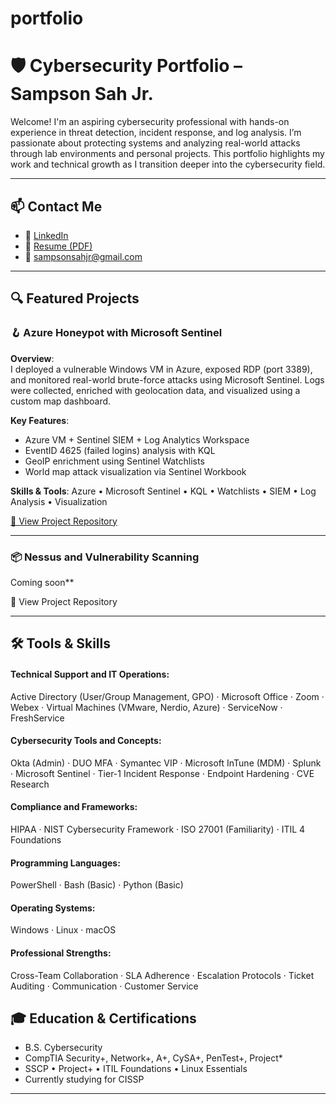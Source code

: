 # portfolio
# 🛡️ Cybersecurity Portfolio – Sampson Sah Jr.

Welcome! I'm an aspiring cybersecurity professional with hands-on experience in threat detection, incident response, and log analysis. I’m passionate about protecting systems and analyzing real-world attacks through lab environments and personal projects. This portfolio highlights my work and technical growth as I transition deeper into the cybersecurity field.

---

## 📫 Contact Me

- 💼 [LinkedIn](https://www.linkedin.com/in/sampson-sah-jr-970201230/) 
- 📄 [Resume (PDF)](https://github.com/junior-sah/portfolio/blob/1c2bfc35b87cdb1f8768f7cff54b27038967cc9b/Sah%20-%20Resume%202025.pdf) 
- 📧 sampsonsahjr@gmail.com 

---

## 🔍 Featured Projects

### 🪝 Azure Honeypot with Microsoft Sentinel

**Overview**:  
I deployed a vulnerable Windows VM in Azure, exposed RDP (port 3389), and monitored real-world brute-force attacks using Microsoft Sentinel. Logs were collected, enriched with geolocation data, and visualized using a custom map dashboard.

**Key Features**:
- Azure VM + Sentinel SIEM + Log Analytics Workspace
- EventID 4625 (failed logins) analysis with KQL
- GeoIP enrichment using Sentinel Watchlists
- World map attack visualization via Sentinel Workbook

**Skills & Tools**: Azure • Microsoft Sentinel • KQL • Watchlists • SIEM • Log Analysis • Visualization

[🔗 View Project Repository](https://github.com/junior-sah/azure-honeypot-siem)

---

### 📦 Nessus and Vulnerability Scanning

Coming soon**

🔗 View Project Repository

---

## 🛠️ Tools & Skills

#### **Technical Support and IT Operations**: 
Active Directory (User/Group Management, GPO) · Microsoft Office · Zoom · Webex · Virtual Machines (VMware, Nerdio, Azure) · ServiceNow · FreshService

#### **Cybersecurity Tools and Concepts**: 
Okta (Admin) · DUO MFA · Symantec VIP · Microsoft InTune (MDM) · Splunk · Microsoft Sentinel · Tier-1 Incident Response · Endpoint Hardening · CVE Research

#### **Compliance and Frameworks**: 
HIPAA · NIST Cybersecurity Framework · ISO 27001 (Familiarity) · ITIL 4 Foundations

#### **Programming Languages**: 
PowerShell · Bash (Basic) · Python (Basic)

#### **Operating Systems**:
Windows · Linux · macOS

#### **Professional Strengths**: 
Cross-Team Collaboration · SLA Adherence · Escalation Protocols · Ticket Auditing · Communication · Customer Service


## 🎓 Education & Certifications

- B.S. Cybersecurity 
- CompTIA Security+, Network+, A+, CySA+, PenTest+, Project*
- SSCP • Project+ • ITIL Foundations • Linux Essentials
- Currently studying for CISSP 

---

>

